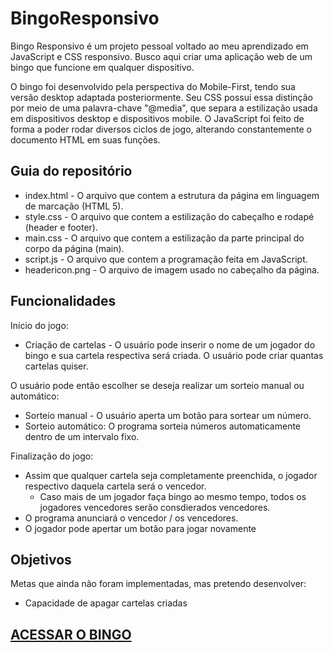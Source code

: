 # BingoResponsivo
Bingo Responsivo é um projeto pessoal voltado ao meu aprendizado em JavaScript e CSS responsivo.
Busco aqui criar uma aplicação web de um bingo que funcione em qualquer dispositivo.

O bingo foi desenvolvido pela perspectiva do Mobile-First, tendo sua versão desktop adaptada posteriormente.
Seu CSS possui essa distinção por meio de uma palavra-chave "@media", que separa a estilização usada em dispositivos desktop e dispositivos mobile.
O JavaScript foi feito de forma a poder rodar diversos ciclos de jogo, alterando constantemente o documento HTML em suas funções.

## Guia do repositório
 * index.html - O arquivo que contem a estrutura da página em linguagem de marcação (HTML 5).
 * style.css - O arquivo que contem a estilização do cabeçalho e rodapé (header e footer).
 * main.css - O arquivo que contem a estilização da parte principal do corpo da página (main).
 * script.js - O arquivo que contem a programação feita em JavaScript.
 * headericon.png - O arquivo de imagem usado no cabeçalho da página.

## Funcionalidades
Início do jogo:
 * Criação de cartelas - O usuário pode inserir o nome de um jogador do bingo e sua cartela respectiva será criada. O usuário pode criar quantas cartelas quiser.

O usuário pode então escolher se deseja realizar um sorteio manual ou automático:
 * Sorteio manual - O usuário aperta um botão para sortear um número.
 * Sorteio automático: O programa sorteia números automaticamente dentro de um intervalo fixo.

Finalização do jogo:
 * Assim que qualquer cartela seja completamente preenchida, o jogador respectivo daquela cartela será o vencedor.
   * Caso mais de um jogador faça bingo ao mesmo tempo, todos os jogadores vencedores serão consdierados vencedores.
 * O programa anunciará o vencedor / os vencedores.
 * O jogador pode apertar um botão para jogar novamente 

## Objetivos
Metas que ainda não foram implementadas, mas pretendo desenvolver:
* Capacidade de apagar cartelas criadas



## [ACESSAR O BINGO](https://lucasbs4546.github.io/BingoResponsivo/)
